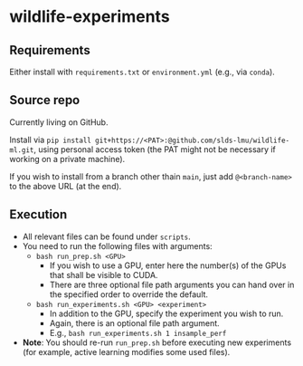 # wildlife-experiments

## Requirements

Either install with `requirements.txt` or `environment.yml` (e.g., via `conda`).

## Source repo
Currently living on GitHub.

Install via ``pip install git+https://<PAT>:@github.com/slds-lmu/wildlife-ml.git``, 
using personal access token (the PAT might not be necessary if working on a private 
machine).

If you wish to install from a branch other thain `main`, just add `@<branch-name>` to the above URL (at the end).

## Execution

- All relevant files can be found under `scripts`.
- You need to run the following files with arguments:
  - `bash run_prep.sh <GPU>`
    - If you wish to use a GPU, enter here the number(s) of the GPUs that shall be visible to CUDA.
    - There are three optional file path arguments you can hand over in the specified order to override the default.
  - `bash run_experiments.sh <GPU> <experiment>`
    - In addition to the GPU, specify the experiment you wish to run.
    - Again, there is an optional file path argument.
    - E.g., `bash run_experiments.sh 1 insample_perf`
- **Note**: You should re-run `run_prep.sh` before executing new experiments (for example, active learning modifies some used files).